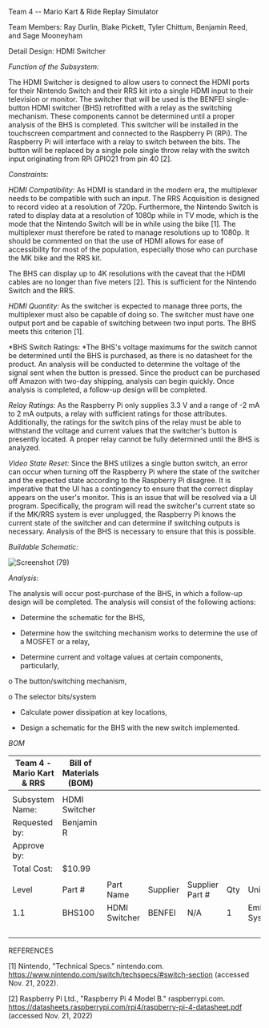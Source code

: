 Team 4 -- Mario Kart & Ride Replay Simulator

Team Members: Ray Durlin, Blake Pickett, Tyler Chittum, Benjamin Reed, and Sage Mooneyham

Detail Design: HDMI Switcher

*Function of the Subsystem:*

The HDMI Switcher is designed to allow users to connect the HDMI ports for their Nintendo Switch and their RRS kit into a single HDMI input to their television or monitor. The switcher that will be used is the BENFEI single-button HDMI switcher (BHS) retrofitted with a relay as the switching mechanism. These components cannot be determined until a proper analysis of the BHS is completed. This switcher will be installed in the touchscreen compartment and connected to the Raspberry Pi (RPi). The Raspberry Pi will interface with a relay to switch between the bits. The button will be replaced by a single pole single throw relay with the switch input originating from RPi GPIO21 from pin 40 [2].

*Constraints:*

*HDMI Compatibility:* As HDMI is standard in the modern era, the multiplexer needs to be compatible with such an input. The RRS Acquisition is designed to record video at a resolution of 720p. Furthermore, the Nintendo Switch is rated to display data at a resolution of 1080p while in TV mode, which is the mode that the Nintendo Switch will be in while using the bike [1]. The multiplexer must therefore be rated to manage resolutions up to 1080p. It should be commented on that the use of HDMI allows for ease of accessibility for most of the population, especially those who can purchase the MK bike and the RRS kit.

The BHS can display up to 4K resolutions with the caveat that the HDMI cables are no longer than five meters [2]. This is sufficient for the Nintendo Switch and the RRS.

*HDMI Quantity:* As the switcher is expected to manage three ports, the multiplexer must also be capable of doing so. The switcher must have one output port and be capable of switching between two input ports. The BHS meets this criterion [1].

*BHS Switch Ratings: *The BHS's voltage maximums for the switch cannot be determined until the BHS is purchased, as there is no datasheet for the product. An analysis will be conducted to determine the voltage of the signal sent when the button is pressed. Since the product can be purchased off Amazon with two-day shipping, analysis can begin quickly. Once analysis is completed, a follow-up design will be completed.

*Relay Ratings:* As the Raspberry Pi only supplies 3.3 V and a range of -2 mA to 2 mA outputs, a relay with sufficient ratings for those attributes. Additionally, the ratings for the switch pins of the relay must be able to withstand the voltage and current values that the switcher's button is presently located. A proper relay cannot be fully determined until the BHS is analyzed.

*Video State Reset:* Since the BHS utilizes a single button switch, an error can occur when turning off the Raspberry Pi where the state of the switcher and the expected state according to the Raspberry Pi disagree. It is imperative that the UI has a contingency to ensure that the correct display appears on the user's monitor. This is an issue that will be resolved via a UI program. Specifically, the program will read the switcher's current state so if the MK/RRS system is ever unplugged, the Raspberry Pi knows the current state of the switcher and can determine if switching outputs is necessary. Analysis of the BHS is necessary to ensure that this is possible.

*Buildable Schematic:*

![Screenshot (79)](https://user-images.githubusercontent.com/100803313/215166588-85a58984-fabb-4a24-aa6c-24de54f56c09.png)

*Analysis:*

The analysis will occur post-purchase of the BHS, in which a follow-up design will be completed. The analysis will consist of the following actions:

- Determine the schematic for the BHS,

- Determine how the switching mechanism works to determine the use of a MOSFET or a relay,

- Determine current and voltage values at certain components, particularly,

o The button/switching mechanism,

o The selector bits/system

- Calculate power dissipation at key locations,

- Design a schematic for the BHS with the new switch implemented.


*BOM*

| Team 4 - Mario Kart & RRS | Bill of Materials (BOM) |               |   |   |   |   |   |   |
| ------------------------- | ----------------------- | ------------- | - | - | - | - | - | - |
|                           |                         |               |          |  |  |  |  |  |
| Subsystem Name:           | HDMI Switcher           |               |          |  |  |
| Requested by:             | Benjamin R              |               |          |  |  |
| Approve by:               |                         |               |          |  |  |
| Total Cost:               | $10.99                  |               |          |  |  |
|                           |                         |               |          |  |  |  |  |  |
| Level                     | Part #                  | Part Name     | Supplier | Supplier Part # | Qty | Units       | Unit Cost | Cost   |
| 1.1                       | BHS100                  | HDMI Switcher | BENFEI   | N/A             | 1   | Emb. System | $10.99    | $10.99 |
|                           |                         |               |  |  |  |  | Total | $10.99 |

REFERENCES

[1] Nintendo, "Technical Specs." nintendo.com. https://www.nintendo.com/switch/techspecs/#switch-section (accessed Nov. 21, 2022).

[2] Raspberry Pi Ltd., "Raspberry Pi 4 Model B." raspberrypi.com. https://datasheets.raspberrypi.com/rpi4/raspberry-pi-4-datasheet.pdf (accessed Nov. 21, 2022)
